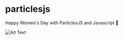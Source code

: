 # particlesjs
Happy Women's Day with ParticlesJS and Javascript 🌸

![Alt Text](https://media.giphy.com/media/0dbLQrU25chIIgpEPl/giphy.gif)
